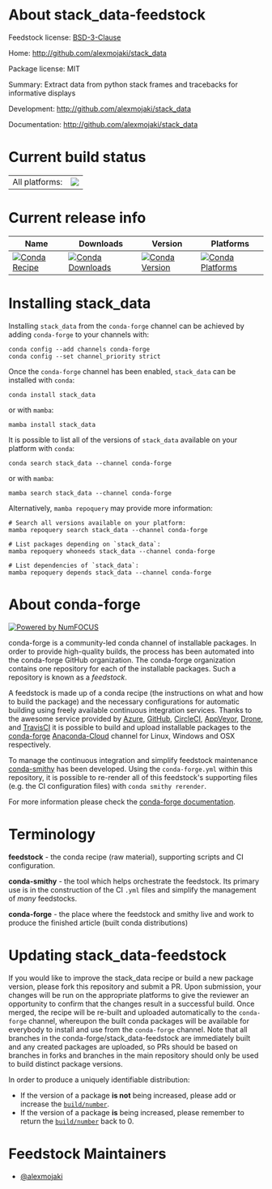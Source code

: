 About stack_data-feedstock
==========================

Feedstock license: [BSD-3-Clause](https://github.com/conda-forge/stack_data-feedstock/blob/main/LICENSE.txt)

Home: http://github.com/alexmojaki/stack_data

Package license: MIT

Summary: Extract data from python stack frames and tracebacks for informative displays

Development: http://github.com/alexmojaki/stack_data

Documentation: http://github.com/alexmojaki/stack_data

Current build status
====================


<table><tr><td>All platforms:</td>
    <td>
      <a href="https://dev.azure.com/conda-forge/feedstock-builds/_build/latest?definitionId=8751&branchName=main">
        <img src="https://dev.azure.com/conda-forge/feedstock-builds/_apis/build/status/stack_data-feedstock?branchName=main">
      </a>
    </td>
  </tr>
</table>

Current release info
====================

| Name | Downloads | Version | Platforms |
| --- | --- | --- | --- |
| [![Conda Recipe](https://img.shields.io/badge/recipe-stack_data-green.svg)](https://anaconda.org/conda-forge/stack_data) | [![Conda Downloads](https://img.shields.io/conda/dn/conda-forge/stack_data.svg)](https://anaconda.org/conda-forge/stack_data) | [![Conda Version](https://img.shields.io/conda/vn/conda-forge/stack_data.svg)](https://anaconda.org/conda-forge/stack_data) | [![Conda Platforms](https://img.shields.io/conda/pn/conda-forge/stack_data.svg)](https://anaconda.org/conda-forge/stack_data) |

Installing stack_data
=====================

Installing `stack_data` from the `conda-forge` channel can be achieved by adding `conda-forge` to your channels with:

```
conda config --add channels conda-forge
conda config --set channel_priority strict
```

Once the `conda-forge` channel has been enabled, `stack_data` can be installed with `conda`:

```
conda install stack_data
```

or with `mamba`:

```
mamba install stack_data
```

It is possible to list all of the versions of `stack_data` available on your platform with `conda`:

```
conda search stack_data --channel conda-forge
```

or with `mamba`:

```
mamba search stack_data --channel conda-forge
```

Alternatively, `mamba repoquery` may provide more information:

```
# Search all versions available on your platform:
mamba repoquery search stack_data --channel conda-forge

# List packages depending on `stack_data`:
mamba repoquery whoneeds stack_data --channel conda-forge

# List dependencies of `stack_data`:
mamba repoquery depends stack_data --channel conda-forge
```


About conda-forge
=================

[![Powered by
NumFOCUS](https://img.shields.io/badge/powered%20by-NumFOCUS-orange.svg?style=flat&colorA=E1523D&colorB=007D8A)](https://numfocus.org)

conda-forge is a community-led conda channel of installable packages.
In order to provide high-quality builds, the process has been automated into the
conda-forge GitHub organization. The conda-forge organization contains one repository
for each of the installable packages. Such a repository is known as a *feedstock*.

A feedstock is made up of a conda recipe (the instructions on what and how to build
the package) and the necessary configurations for automatic building using freely
available continuous integration services. Thanks to the awesome service provided by
[Azure](https://azure.microsoft.com/en-us/services/devops/), [GitHub](https://github.com/),
[CircleCI](https://circleci.com/), [AppVeyor](https://www.appveyor.com/),
[Drone](https://cloud.drone.io/welcome), and [TravisCI](https://travis-ci.com/)
it is possible to build and upload installable packages to the
[conda-forge](https://anaconda.org/conda-forge) [Anaconda-Cloud](https://anaconda.org/)
channel for Linux, Windows and OSX respectively.

To manage the continuous integration and simplify feedstock maintenance
[conda-smithy](https://github.com/conda-forge/conda-smithy) has been developed.
Using the ``conda-forge.yml`` within this repository, it is possible to re-render all of
this feedstock's supporting files (e.g. the CI configuration files) with ``conda smithy rerender``.

For more information please check the [conda-forge documentation](https://conda-forge.org/docs/).

Terminology
===========

**feedstock** - the conda recipe (raw material), supporting scripts and CI configuration.

**conda-smithy** - the tool which helps orchestrate the feedstock.
                   Its primary use is in the construction of the CI ``.yml`` files
                   and simplify the management of *many* feedstocks.

**conda-forge** - the place where the feedstock and smithy live and work to
                  produce the finished article (built conda distributions)


Updating stack_data-feedstock
=============================

If you would like to improve the stack_data recipe or build a new
package version, please fork this repository and submit a PR. Upon submission,
your changes will be run on the appropriate platforms to give the reviewer an
opportunity to confirm that the changes result in a successful build. Once
merged, the recipe will be re-built and uploaded automatically to the
`conda-forge` channel, whereupon the built conda packages will be available for
everybody to install and use from the `conda-forge` channel.
Note that all branches in the conda-forge/stack_data-feedstock are
immediately built and any created packages are uploaded, so PRs should be based
on branches in forks and branches in the main repository should only be used to
build distinct package versions.

In order to produce a uniquely identifiable distribution:
 * If the version of a package **is not** being increased, please add or increase
   the [``build/number``](https://docs.conda.io/projects/conda-build/en/latest/resources/define-metadata.html#build-number-and-string).
 * If the version of a package **is** being increased, please remember to return
   the [``build/number``](https://docs.conda.io/projects/conda-build/en/latest/resources/define-metadata.html#build-number-and-string)
   back to 0.

Feedstock Maintainers
=====================

* [@alexmojaki](https://github.com/alexmojaki/)

